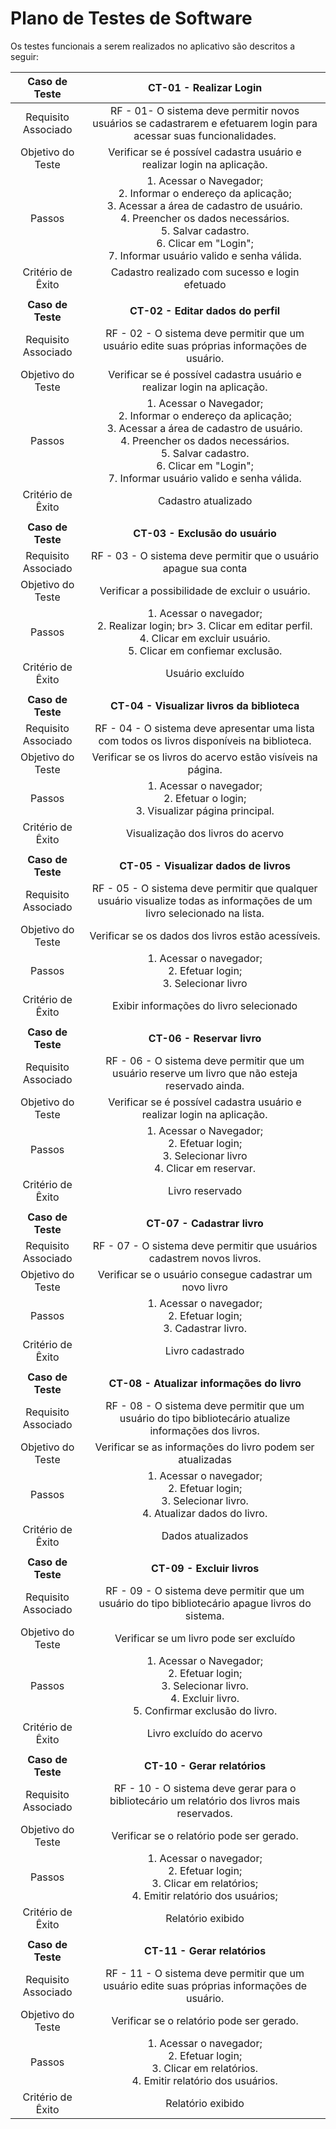 # Plano de Testes de Software
Os testes funcionais a serem realizados no aplicativo são descritos a seguir:

| **Caso de Teste** 	| **CT-01 - Realizar Login** 	|
|:---:	|:---:	|
|	Requisito Associado 	| RF - 01- O sistema deve permitir novos usuários se cadastrarem e efetuarem login para acessar suas funcionalidades. |
| Objetivo do Teste 	| Verificar se é possível cadastra usuário e realizar login na aplicação. |
| Passos 	| 1. Acessar o Navegador; <br> 2. Informar o endereço da aplicação;<br> 3. Acessar a área de cadastro de usuário. <br> 4. Preencher os dados necessários.  <br>  5. Salvar cadastro. <br> 6. Clicar em "Login"; <br>  7. Informar usuário valido e senha válida. <br> |
|Critério de Êxito | Cadastro realizado com sucesso e login efetuado
| | |
| **Caso de Teste** 	| **CT-02 - Editar dados do perfil** 	|
|	Requisito Associado 	| RF - 02 - O sistema deve permitir que um usuário edite suas próprias informações de usuário. |
| Objetivo do Teste 	| Verificar se é possível cadastra usuário e realizar login na aplicação. |
| Passos 	| 1. Acessar o Navegador; <br> 2. Informar o endereço da aplicação;<br> 3. Acessar a área de cadastro de usuário. <br> 4. Preencher os dados necessários.  <br>  5. Salvar cadastro. <br> 6. Clicar em "Login"; <br>  7. Informar usuário valido e senha válida. <br> |
|Critério de Êxito | Cadastro atualizado |
| | |
| **Caso de Teste** 	| **CT-03 - Exclusão do usuário** 	|
|	Requisito Associado 	| RF - 03 - O sistema deve permitir que o usuário apague sua conta |
| Objetivo do Teste 	| Verificar a possibilidade de excluir o usuário. |
| Passos 	| 1. Acessar o navegador; <br> 2. Realizar login; br> 3. Clicar em editar perfil. <br> 4. Clicar em excluir usuário.  <br>  5. Clicar em confiemar exclusão. <br> |
|Critério de Êxito | Usuário excluído|
| | |
| **Caso de Teste** 	| **CT-04 - Visualizar livros da biblioteca** 	|
|	Requisito Associado 	| RF - 04 - O sistema deve apresentar uma lista com todos os livros disponíveis na biblioteca. |
| Objetivo do Teste 	| Verificar se os livros do acervo estão visíveis na página. |
| Passos 	| 1. Acessar o navegador; <br> 2. Efetuar o login; <br> 3. Visualizar página principal. <br> |
|Critério de Êxito | Visualização dos livros do acervo |
| | |
| **Caso de Teste** 	| **CT-05 - Visualizar dados de livros** 	|
|	Requisito Associado 	| RF - 05 - O sistema deve permitir que qualquer usuário visualize todas as informações de um livro selecionado na lista.|
| Objetivo do Teste 	| Verificar se os dados dos livros estão acessíveis. |
| Passos 	| 1. Acessar o navegador; <br> 2. Efetuar login; <br> 3. Selecionar livro <br>  |
|Critério de Êxito | Exibir informações do livro selecionado |
| | |
| **Caso de Teste** 	| **CT-06 - Reservar livro** 	|
|	Requisito Associado 	| RF - 06 - O sistema deve permitir que um usuário reserve um livro que não esteja reservado ainda. |
| Objetivo do Teste 	| Verificar se é possível cadastra usuário e realizar login na aplicação. |
| Passos 	| 1. Acessar o Navegador; <br> 2. Efetuar login; <br> 3. Selecionar livro <br> 4. Clicar em reservar. <br> |
|Critério de Êxito | Livro reservado |
| | |
| **Caso de Teste** 	| **CT-07 - Cadastrar livro** 	|
|	Requisito Associado 	| RF - 07 - O sistema deve permitir que usuários cadastrem novos livros.|
| Objetivo do Teste 	| Verificar se o usuário consegue cadastrar um novo livro |
| Passos 	| 1. Acessar o navegador; <br> 2. Efetuar login; <br> 3. Cadastrar livro. <br> |
|Critério de Êxito | Livro cadastrado |
| | |
| **Caso de Teste** 	| **CT-08 - Atualizar informações do livro** 	|
|	Requisito Associado 	| RF - 08 - O sistema deve permitir que um usuário do tipo bibliotecário atualize informações dos livros. |
| Objetivo do Teste 	| Verificar se as informações do livro podem ser atualizadas |
| Passos 	| 1. Acessar o navegador; <br> 2. Efetuar login; <br> 3. Selecionar livro. <br> 4. Atualizar dados do livro. <br> |
|Critério de Êxito | Dados atualizados |
| | |
| **Caso de Teste** 	| **CT-09 - Excluir livros** 	|
|	Requisito Associado 	| RF - 09 - O sistema deve permitir que um usuário do tipo bibliotecário apague livros do sistema. |
| Objetivo do Teste 	| Verificar se um livro pode ser excluído |
| Passos 	| 1. Acessar o Navegador; <br> 2. Efetuar login; <br> 3. Selecionar livro. <br> 4. Excluir livro.  <br>  5. Confirmar exclusão do livro. <br> |
|Critério de Êxito | Livro excluído do acervo |
| | |
| **Caso de Teste** 	| **CT-10 - Gerar relatórios** 	|
|	Requisito Associado 	| RF - 10 - O sistema deve gerar para o bibliotecário um relatório dos livros mais reservados. |
| Objetivo do Teste 	| Verificar se o relatório pode ser gerado. |
| Passos 	| 1. Acessar o navegador; <br> 2. Efetuar login; <br> 3. Clicar em relatórios; <br> 4. Emitir relatório dos usuários; <br> |
|Critério de Êxito | Relatório exibido
| | |
| **Caso de Teste** 	| **CT-11 - Gerar relatórios** 	|
|	Requisito Associado 	| RF - 11 - O sistema deve permitir que um usuário edite suas próprias informações de usuário. |
| Objetivo do Teste 	| Verificar se o relatório pode ser gerado. |
| Passos 	| 1. Acessar o navegador; <br> 2. Efetuar login;<br> 3. Clicar em relatórios. <br> 4. Emitir relatório dos usuários. <br> |
|Critério de Êxito | Relatório exibido|

